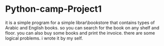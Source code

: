 # Python-camp-Project1
it is a simple program for a simple librar\bookstore that contains types of Arabic and English books. so you can search for the book on any shelf and floor. you can also buy some books and print the invoice. there are some logical problems. i wrote it by my self.

